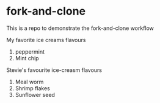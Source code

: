# fork-and-clone

This is a repo to demonstrate the fork-and-clone workflow

My favorite ice creams flavours

1. peppermint
2. Mint chip

Stevie's favourite ice-creasm flavours

1. Meal worm
2. Shrimp flakes
3. Sunflower seed
